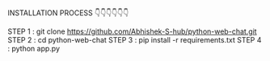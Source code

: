 INSTALLATION PROCESS  👇👇👇👇👇👇

STEP 1 : git clone https://github.com/Abhishek-S-hub/python-web-chat.git
STEP 2 : cd python-web-chat
STEP 3 : pip install -r requirements.txt
STEP 4 : python app.py
